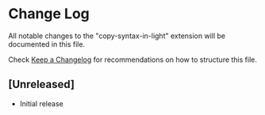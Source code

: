 # Change Log

All notable changes to the "copy-syntax-in-light" extension will be documented in this file.

Check [Keep a Changelog](http://keepachangelog.com/) for recommendations on how to structure this file.

## [Unreleased]

- Initial release